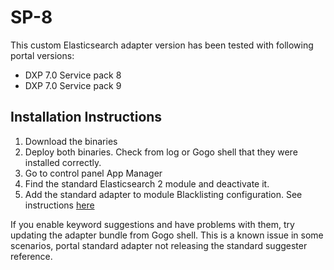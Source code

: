 # SP-8

This custom Elasticsearch adapter version has been tested with following portal versions:

* DXP 7.0 Service pack 8
* DXP 7.0 Service pack 9

## Installation Instructions

1. Download the binaries 
1. Deploy both binaries. Check from log or Gogo shell that they were installed correctly.
1. Go to control panel App Manager
1. Find the standard Elasticsearch 2 module and deactivate it.
1. Add the standard adapter to module Blacklisting configuration. See instructions [here](https://dev.liferay.com/en/discover/portal/-/knowledge_base/7-0/blacklisting-osgi-modules)

If you enable keyword suggestions and have problems with them, try updating the adapter bundle from Gogo shell. This is a known issue in some scenarios, portal standard adapter not releasing the standard suggester reference.



 